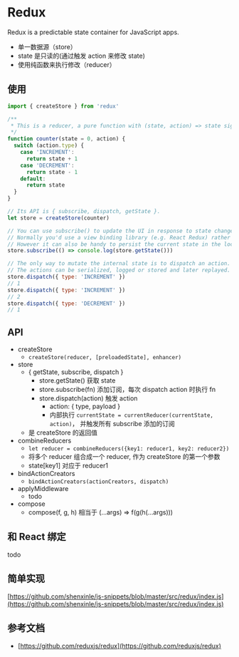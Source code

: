 # Redux

Redux is a predictable state container for JavaScript apps.

* 单一数据源（store）
* state 是只读的(通过触发 action 来修改 state)
* 使用纯函数来执行修改（reducer）

## 使用

```js
import { createStore } from 'redux'

/**
 * This is a reducer, a pure function with (state, action) => state signature.
 */
function counter(state = 0, action) {
  switch (action.type) {
    case 'INCREMENT':
      return state + 1
    case 'DECREMENT':
      return state - 1
    default:
      return state
  }
}

// Its API is { subscribe, dispatch, getState }.
let store = createStore(counter)

// You can use subscribe() to update the UI in response to state changes.
// Normally you'd use a view binding library (e.g. React Redux) rather than subscribe() directly.
// However it can also be handy to persist the current state in the localStorage.
store.subscribe(() => console.log(store.getState()))

// The only way to mutate the internal state is to dispatch an action.
// The actions can be serialized, logged or stored and later replayed.
store.dispatch({ type: 'INCREMENT' })
// 1
store.dispatch({ type: 'INCREMENT' })
// 2
store.dispatch({ type: 'DECREMENT' })
// 1
```

## API

* createStore
  * `createStore(reducer, [preloadedState], enhancer)`
* store
  * { getState, subscribe, dispatch }
    * store.getState() 获取 state
    * store.subscribe(fn) 添加订阅，每次 dispatch action 时执行 fn
    * store.dispatch(action) 触发 action
      * action: { type, payload }
      * 内部执行 `currentState = currentReducer(currentState, action)`， 并触发所有 subscribe 添加的订阅
  * 是 createStore 的返回值
* combineReducers
  * `let reducer = combineReducers({key1: reducer1, key2: reducer2})`
  * 将多个 reducer 组合成一个 reducer, 作为 createStore 的第一个参数
  * state[key1] 对应于 reducer1
* bindActionCreators
  * `bindActionCreators(actionCreators, dispatch)`
* applyMiddleware
  * todo
* compose
  * compose(f, g, h)  相当于  (...args) => f(g(h(...args)))

## 和 React 绑定

todo


## 简单实现

[https://github.com/shenxinle/js-snippets/blob/master/src/redux/index.js](https://github.com/shenxinle/js-snippets/blob/master/src/redux/index.js)



## 参考文档
* [https://github.com/reduxjs/redux](https://github.com/reduxjs/redux)

